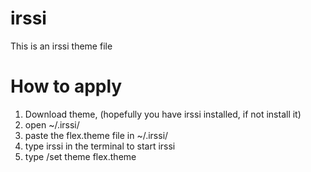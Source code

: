 irssi
=====
This is an irssi theme file

How to apply
============

1. Download theme, (hopefully you have irssi installed, if not install it)
2. open ~/.irssi/
3. paste the flex.theme file in ~/.irssi/
4. type irssi in the terminal to start irssi
5. type 
    /set theme flex.theme
